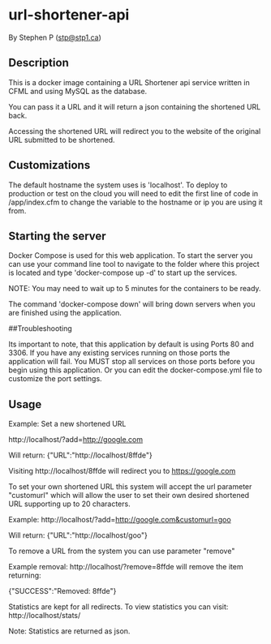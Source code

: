 # url-shortener-api 
By Stephen P (stp@stp1.ca)

## Description
This is a docker image containing a URL Shortener api service written in CFML and using MySQL as the database. 

You can pass it a URL and it will return a json containing the shortened URL back. 

Accessing the shortened URL will redirect you to the website of the original URL submitted to be shortened. 

## Customizations
The default hostname the system uses is 'localhost'. To deploy to production or test on the cloud you will need to edit the first line of code in /app/index.cfm to change the variable to the hostname or ip you are using it from.

## Starting the server
Docker Compose is used for this web application. To start the server you can use your command line tool to navigate to the folder where this project is located and type 'docker-compose up -d' to start up the services. 

NOTE: You may need to wait up to 5 minutes for the containers to be ready. 

The command  'docker-compose down' will bring down servers when you are finished using the application.

##Troubleshooting

Its important to note, that this application by default is using Ports 80 and 3306. If you have any existing services running on those ports the application will fail. You MUST stop all services on those ports before you begin using this application. Or you can edit the docker-compose.yml file to customize the port settings. 

## Usage

Example: 
Set a new shortened URL

http://localhost/?add=http://google.com

Will return:
 {"URL":"http://localhost/8ffde"} 

 Visiting http://localhost/8ffde will redirect you to https://google.com

To set your own shortened URL this system will accept the url parameter "customurl" which will allow the user to set their own desired shortened URL supporting up to 20 characters. 

Example: 
http://localhost/?add=http://google.com&customurl=goo 

Will return: 
{"URL":"http://localhost/goo"} 


 To remove a URL from the system you can use parameter "remove"

 Example removal: 
 http://localhost/?remove=8ffde will remove the item returning: 

{"SUCCESS":"Removed: 8ffde"} 

Statistics are kept for all redirects. To view statistics you can visit: 
http://localhost/stats/

Note: Statistics are returned as json.